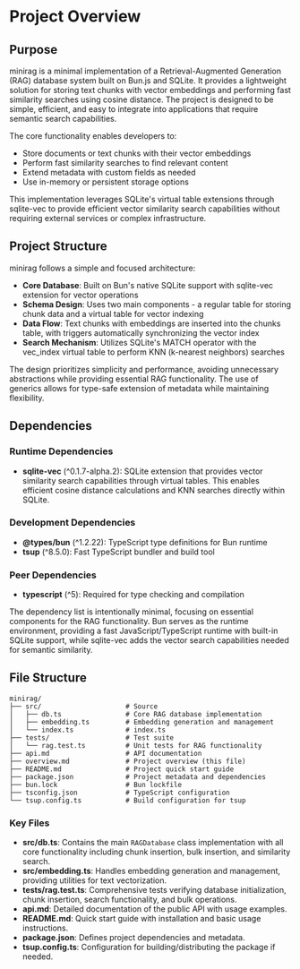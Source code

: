 # Project Overview

## Purpose

minirag is a minimal implementation of a Retrieval-Augmented Generation (RAG) database system built on Bun.js and SQLite. It provides a lightweight solution for storing text chunks with vector embeddings and performing fast similarity searches using cosine distance. The project is designed to be simple, efficient, and easy to integrate into applications that require semantic search capabilities.

The core functionality enables developers to:
- Store documents or text chunks with their vector embeddings
- Perform fast similarity searches to find relevant content
- Extend metadata with custom fields as needed
- Use in-memory or persistent storage options

This implementation leverages SQLite's virtual table extensions through sqlite-vec to provide efficient vector similarity search capabilities without requiring external services or complex infrastructure.

## Project Structure

minirag follows a simple and focused architecture:

- **Core Database**: Built on Bun's native SQLite support with sqlite-vec extension for vector operations
- **Schema Design**: Uses two main components - a regular table for storing chunk data and a virtual table for vector indexing
- **Data Flow**: Text chunks with embeddings are inserted into the chunks table, with triggers automatically synchronizing the vector index
- **Search Mechanism**: Utilizes SQLite's MATCH operator with the vec_index virtual table to perform KNN (k-nearest neighbors) searches

The design prioritizes simplicity and performance, avoiding unnecessary abstractions while providing essential RAG functionality. The use of generics allows for type-safe extension of metadata while maintaining flexibility.

## Dependencies

### Runtime Dependencies

- **sqlite-vec** (^0.1.7-alpha.2): SQLite extension that provides vector similarity search capabilities through virtual tables. This enables efficient cosine distance calculations and KNN searches directly within SQLite.

### Development Dependencies

- **@types/bun** (^1.2.22): TypeScript type definitions for Bun runtime
- **tsup** (^8.5.0): Fast TypeScript bundler and build tool

### Peer Dependencies

- **typescript** (^5): Required for type checking and compilation

The dependency list is intentionally minimal, focusing on essential components for the RAG functionality. Bun serves as the runtime environment, providing a fast JavaScript/TypeScript runtime with built-in SQLite support, while sqlite-vec adds the vector search capabilities needed for semantic similarity.

## File Structure

```
minirag/
├── src/                     # Source
│   ├── db.ts                # Core RAG database implementation
│   ├── embedding.ts         # Embedding generation and management
│   └── index.ts             # index.ts
├── tests/                   # Test suite
│   └── rag.test.ts          # Unit tests for RAG functionality
├── api.md                   # API documentation
├── overview.md              # Project overview (this file)
├── README.md                # Project quick start guide
├── package.json             # Project metadata and dependencies
├── bun.lock                 # Bun lockfile
├── tsconfig.json            # TypeScript configuration
└── tsup.config.ts           # Build configuration for tsup
```

### Key Files

- **src/db.ts**: Contains the main `RAGDatabase` class implementation with all core functionality including chunk insertion, bulk insertion, and similarity search.
- **src/embedding.ts**: Handles embedding generation and management, providing utilities for text vectorization.
- **tests/rag.test.ts**: Comprehensive tests verifying database initialization, chunk insertion, search functionality, and bulk operations.
- **api.md**: Detailed documentation of the public API with usage examples.
- **README.md**: Quick start guide with installation and basic usage instructions.
- **package.json**: Defines project dependencies and metadata.
- **tsup.config.ts**: Configuration for building/distributing the package if needed.
